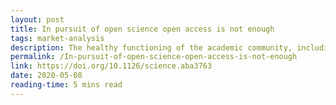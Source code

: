 ```yaml
---
layout: post
title: In pursuit of open science open access is not enough
tags: market-analysis
description: The healthy functioning of the academic community, including fair terms and conditions from commercial partners, requires that the global marketplace for data analytics and knowledge infrastructure be kept open to real competition.
permalink: /In-pursuit-of-open-science-open-access-is-not-enough
link: https://doi.org/10.1126/science.aba3763
date: 2020-05-08
reading-time: 5 mins read
---
```

